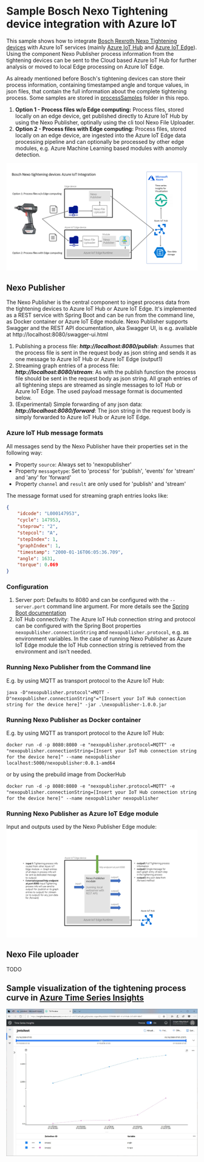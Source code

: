 # Sample Bosch Nexo Tightening device integration with Azure IoT

This sample shows how to integrate [Bosch Rexroth Nexo Tightening devices](https://www.boschrexroth.com/en/us/products/product-groups/tightening-technology/topics/nexo-cordless-wi-fi-nutrunner/index) with Azure IoT services (mainly [Azure IoT Hub](https://azure.microsoft.com/en-us/services/iot-hub/) and [Azure IoT Edge](https://azure.microsoft.com/en-us/services/iot-edge/)). Using the component Nexo Publisher process information from the tightening devices can be sent to the Cloud based Azure IoT Hub for further analysis or moved to local Edge processing on Azure IoT Edge.

As already mentioned before Bosch's tightening devices can store their process information, containing timestamped angle and torque values, in json files, that contain the full information about the complete tightening process. Some samples are stored in [processSamples](processSamples) folder in this repo. 

1. **Option 1 - Process files w/o Edge computing:** Process files, stored locally on an edge device, get published directly to Azure IoT Hub by using the Nexo Publisher, optinally using the cli tool Nexo File Uploader.
2. **Option 2 -  Process files with Edge computing:** Process files, stored locally on an edge device, are ingested into the Azure IoT Edge data processing pipeline and can optionally be processed by other edge modules, e.g. Azure Machine Learning based modules with anomoly detection.

![Architecture](assets/nexoArchitecture.png)

## Nexo Publisher

The Nexo Publisher is the central component to ingest process data from the tightening devices to Azure IoT Hub or Azure IoT Edge. It's implemented as a REST service with Spring Boot and can be run from the command line, as Docker container or Azure IoT Edge module. Nexo Publisher supports Swagger and the REST API documentation, aka Swagger UI, is e.g. available at http://localhost:8080/swagger-ui.html

1. Publishing a process file: ***http://localhost:8080/publish***: Assumes that the process file is sent in the request body as json string and sends it as one message to Azure IoT Hub or Azure IoT Edge (output1)
2. Streaming graph entries of a process file: ***http://localhost:8080/stream***: As with the publish function the process file should be sent in the request body as json string. All graph entries of all tightening steps are streamed as single messages to IoT Hub or Azure IoT Edge. The used payload message format is documented below.
3. (Experimental) Simple forwarding of any json data: ***http://localhost:8080/forward***: The json string in the request body is simply forwarded to Azure IoT Hub or Azure IoT Edge.

### Azure IoT Hub message formats

All messages send by the Nexo Publisher have their properties set in the following way:
- Property `source`: Always set to 'nexopublisher'
- Property `messagetype`: Set to 'process' for 'publish', 'events' for 'stream' and 'any' for 'forward'
- Property `channel` and `result` are only used for 'publish' and 'stream'

The message format used for streaming graph entries looks like:
```json
{
    "idcode": "L000147953",
    "cycle": 147953,
    "steprow": "2",
    "stepcol": "A",
    "stepIndex": 1,
    "graphIndex": 1,
    "timestamp": "2000-01-16T06:05:36.709",
    "angle": 1631,
    "torque": 0.069
}
```

### Configuration
1. Server port: Defaults to 8080 and can be configured with the `--server.port` command line argument. For more details see the [Spring Boot documentation](https://docs.spring.io/spring-boot/docs/current/reference/html/howto-properties-and-configuration.html#howto-use-short-command-line-arguments)
2. IoT Hub connectivity: The Azure IoT Hub connection string and protocol can be configured with the Spring Boot properties `nexopublisher.connectionString` and `nexopublisher.protocol`, e.g. as environment variables. In the case of running Nexo Publisher as Azure IoT Edge module the IoT Hub connection string is retrieved from the environment and isn't needed.

### Running Nexo Publisher from the Command line
E.g. by using MQTT as transport protocol to the Azure IoT Hub:
```
java -D"nexopublisher.protocol"=MQTT -D"nexopublisher.connectionString"="[Insert your IoT Hub connection string for the device here]" -jar .\nexopublisher-1.0.0.jar
```
### Running Nexo Publisher as Docker container
E.g. by using MQTT as transport protocol to the Azure IoT Hub:
```
docker run -d -p 8080:8080 -e "nexopublisher.protocol=MQTT" -e "nexopublisher.connectionString=[Insert your IoT Hub connection string for the device here]" --name nexopublisher localhost:5000/nexopublisher:0.0.1-amd64
```
or by using the prebuild image from DockerHub
```
docker run -d -p 8080:8080 -e "nexopublisher.protocol=MQTT" -e "nexopublisher.connectionString=[Insert your IoT Hub connection string for the device here]" --name nexopublisher nexopublisher
```
### Running Nexo Publisher as Azure IoT Edge module

Input and outputs used by the Nexo Publisher Edge module:
![Nexo edge routing](assets/NexoEdgeRouting.png)

## Nexo File uploader
TODO


## Sample visualization of the tightening process curve in [Azure Time Series Insights](https://azure.microsoft.com/en-us/services/time-series-insights/)

![Curve visualization](assets/Schraubkurve_Cyle147953.JPG)